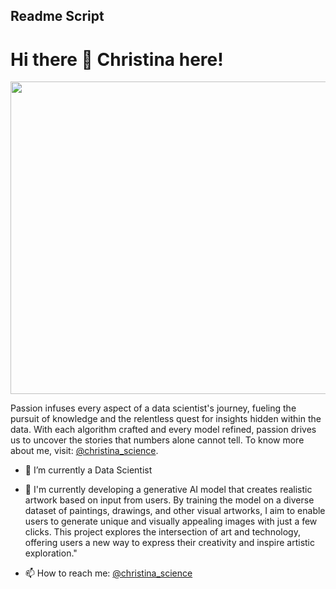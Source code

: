 ## Readme Script 


# Hi there 👋 Christina here!

<p align="center">
  <img src="https://media.licdn.com/dms/image/D4E12AQHmt2HavWsIoQ/article-cover_image-shrink_720_1280/0/1697380698315?e=2147483647&v=beta&t=nxMyxvVygfMhi3TSsv_8UCsSQykVDA77ps2rjAA4_ko" height="500px" width="1000px">
</p>
<p>
Passion infuses every aspect of a data scientist's journey, fueling the pursuit of knowledge and the relentless quest for insights hidden within the data. With each algorithm crafted and every model refined, passion drives us to uncover the stories that numbers alone cannot tell. To know more about me, visit: <a href="[https://www.linkedin.com/in/ng-lan-anh/">@christina_science</a>.
</p>  
</p>

- 🌱 I’m currently a Data Scientist
- 🔭 I'm currently developing a generative AI model that creates realistic artwork based on input from users. By training the model on a diverse dataset of paintings, drawings, and other visual artworks, I aim to enable users to generate unique and visually appealing images with just a few clicks. This project explores the intersection of art and technology, offering users a new way to express their creativity and inspire artistic exploration."

- 📫 How to reach me: <a href="https://www.linkedin.com/in/ng-lan-anh/">@christina_science</a>

